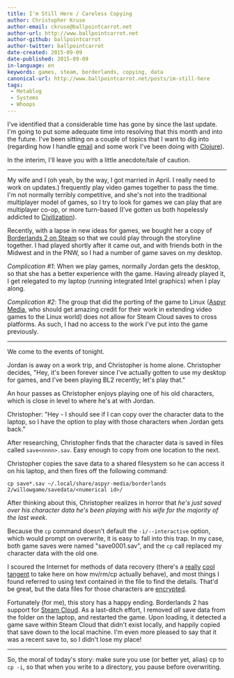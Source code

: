 ```yaml
---
title: I'm Still Here / Careless Copying
author: Christopher Kruse
author-email: ckruse@ballpointcarrot.net
author-url: http://www.ballpointcarrot.net
author-github: ballpointcarrot
author-twitter: ballpointcarrot
date-created: 2015-09-09
date-published: 2015-09-09
in-language: en
keywords: games, steam, borderlands, copying, data
canonical-url: http://www.ballpointcarrot.net/posts/im-still-here
tags:
 - Metablog
 - Systems
 - Whoops
---
```

I've identified that a considerable time has gone by since the last update. I'm going to put some adequate time into resolving that this month and into the future. I've been sitting on a couple of topics that I want to dig into (regarding how I handle [email](http://notmuchmail.org) and some work I've been doing with [Clojure](http://clojure.org)).

In the interim, I'll leave you with a little anecdote/tale of caution.

___

My wife and I (oh yeah, by the way, I got married in April. I really need to work on updates.) frequently play video games together to pass the time. I'm not normally terribly competitive, and she's not into the traditional multiplayer model of games, so I try to look for games we can play that are multiplayer co-op, or more turn-based (I've gotten us both hopelessly addicted to [Civilization](http://www.civilization.com/)).

Recently, with a lapse in new ideas for games, we bought her a copy of [Borderlands 2 on Steam](http://store.steampowered.com/sub/32848/) so that we could play through the storyline together. I had played shortly after it came out, and with friends both in the Midwest and in the PNW, so I had a number of game saves on my desktop.

*Complication #1*: When we play games, normally Jordan gets the desktop, so that she has a better experience with the game. Having already played it, I get relegated to my laptop (running integrated Intel graphics) when I play along.

*Complication #2*:  The group that did the porting of the game to Linux ([Aspyr Media](http://www.aspyr.com/), who should get amazing credit for their work in extending video games to the Linux world) does not allow for Steam Cloud saves to cross platforms. As such, I had no access to the work I've put into the game previously.

___

We come to the events of tonight.

Jordan is away on a work trip, and Christopher is home alone. Christopher decides, "Hey, it's been forever since I've actually gotten to use my desktop for games, and I've been playing BL2 recently; let's play that."

An hour passes as Christopher enjoys playing one of his old characters, which is close in level to where he's at with Jordan.

Christopher: "Hey - I should see if I can copy over the character data to the laptop, so I have the option to play with those characters when Jordan gets back."

After researching, Christopher finds that the character data is saved in files called `save<nnnn>.sav`. Easy enough to copy from one location to the next.

Christopher copies the save data to a shared filesystem so he can access it on his laptop, and then fires off the following command:

```language-bash
cp save*.sav ~/.local/share/aspyr-media/borderlands 2/willowgame/savedata/<numerical id>/
```

After thinking about this, Christopher realizes in horror that *he's just saved over his character data he's been playing with his wife for the majority of the last week*.

Because the `cp` command doesn't default the `-i/--interactive` option, which would prompt on overwrite, it is easy to fall into this trap. In my case, both game saves were named "save0001.sav", and the `cp` call replaced my character data with the old one.

I scoured the Internet for methods of data recovery (there's a [really](http://superuser.com/questions/211301/recovery-of-overwritten-file) [cool](http://unix.stackexchange.com/a/150423) [tangent](http://unix.stackexchange.com/questions/101237/how-to-recover-files-i-deleted-now-by-running-rm) to take here on how mv/rm/cp actually behave), and most things I found referred to using text contained in the file to find the details. That'd be great, but the data files for those characters are [encrypted](http://gaming.stackexchange.com/a/84732).

Fortunately (for me), this story has a happy ending. Borderlands 2 has support for [Steam Cloud](https://en.wikipedia.org/wiki/Steam_%28software%29#cite_ref-39). As a last-ditch effort, I removed *all* save data from the folder on the laptop, and restarted the game. Upon loading, it detected a game save within Steam Cloud that didn't exist locally, and happily copied that save down to the local machine. I'm even more pleased to say that it was a recent save to, so I didn't lose my place!

___

So, the moral of today's story: make sure you use (or better yet, alias) cp to `cp -i`, so that when you write to a directory, you pause before overwriting.
